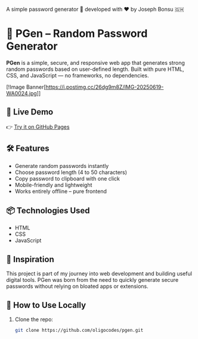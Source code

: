 A simple password generator 🔐 developed with ❤️ by Joseph Bonsu 🇬🇭 

# 🔐 PGen – Random Password Generator

**PGen** is a simple, secure, and responsive web app that generates strong random passwords based on user-defined length. Built with pure HTML, CSS, and JavaScript — no frameworks, no dependencies.

[!Image Banner[https://i.postimg.cc/26dg9m8Z/IMG-20250619-WA0024.jpg]]

## 🚀 Live Demo

👉 [Try it on GitHub Pages](https://OligoCodes.github.io/pgen)

## 🛠 Features

- Generate random passwords instantly  
- Choose password length (4 to 50 characters)  
- Copy password to clipboard with one click  
- Mobile-friendly and lightweight  
- Works entirely offline – pure frontend

## 📦 Technologies Used

- HTML  
- CSS  
- JavaScript

## 🧠 Inspiration

This project is part of my journey into web development and building useful digital tools. PGen was born from the need to quickly generate secure passwords without relying on bloated apps or extensions.

## 📁 How to Use Locally

1. Clone the repo:  
   ```bash
   git clone https://github.com/oligocodes/pgen.git
